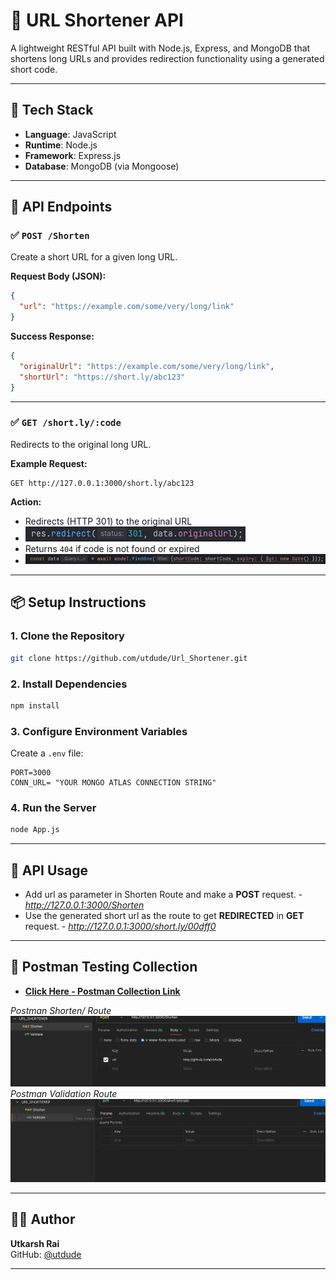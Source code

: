 # 🔗 URL Shortener API

A lightweight RESTful API built with Node.js, Express, and MongoDB that shortens long URLs and provides redirection functionality using a generated short code.


---

## 🧰 Tech Stack

- **Language**: JavaScript
- **Runtime**: Node.js
- **Framework**: Express.js
- **Database**: MongoDB (via Mongoose)

---

## 🚀 API Endpoints

### ✅ `POST /Shorten`

Create a short URL for a given long URL.

**Request Body (JSON):**
```json
{
  "url": "https://example.com/some/very/long/link"
}
```

**Success Response:**
```json
{
  "originalUrl": "https://example.com/some/very/long/link",
  "shortUrl": "https://short.ly/abc123"
}
```

---

### ✅ `GET /short.ly/:code`

Redirects to the original long URL.

**Example Request:**
```
GET http://127.0.0.1:3000/short.ly/abc123
```

**Action:**
- Redirects (HTTP 301) to the original URL
- ![Screenshot](./img/2.png)
- Returns `404` if code is not found or expired
- ![Screenshot](./img/1.png)

---



## 📦 Setup Instructions

### 1. Clone the Repository
```bash
git clone https://github.com/utdude/Url_Shortener.git
```

### 2. Install Dependencies
```bash
npm install
```

### 3. Configure Environment Variables

Create a `.env` file:
```
PORT=3000
CONN_URL= "YOUR MONGO ATLAS CONNECTION STRING"
```

### 4. Run the Server
```bash
node App.js
```

---

## 🧪 API Usage

- Add url as parameter in Shorten Route and make a **POST** request. - *http://127.0.0.1:3000/Shorten*
- Use the generated short url as the route to get **REDIRECTED** in **GET** request. - *http://127.0.0.1:3000/short.ly/00dff0* 


---
## 🧪 Postman Testing Collection

- **[Click Here - Postman Collection Link](https://www.postman.com/joint-operations-astronomer-56491108/url-shortener/collection/f37zooa/url-shortener?action=share&creator=37121678)**

*Postman Shorten/ Route*
![Screenshot](./img/3.png)
*Postman Validation Route*
![Screenshot](./img/4.png)


---

## 👨‍💻 Author

**Utkarsh Rai**  
GitHub: [@utdude](https://github.com/utdude)

---
